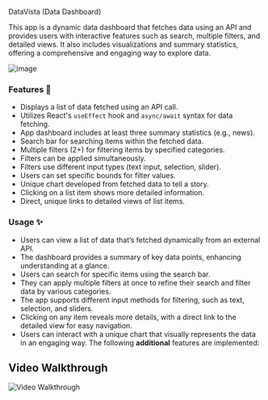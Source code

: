 DataVista (Data Dashboard) 

This app is a dynamic data dashboard that fetches data using an API and provides users with interactive features such as search, multiple filters, and detailed views. It also includes visualizations and summary statistics, offering a comprehensive and engaging way to explore data.

![image](https://github.com/user-attachments/assets/138ba0c7-d3d6-497b-9964-df23dbf5818b)



### **Features 📝**

- Displays a list of data fetched using an API call.
- Utilizes React's `useEffect` hook and `async/await` syntax for data fetching.
- App dashboard includes at least three summary statistics (e.g., news).
- Search bar for searching items within the fetched data.
- Multiple filters (2+) for filtering items by specified categories.
- Filters can be applied simultaneously.
- Filters use different input types (text input, selection, slider).
- Users can set specific bounds for filter values.
- Unique chart developed from fetched data to tell a story.
- Clicking on a list item shows more detailed information.
- Direct, unique links to detailed views of list items.

### **Usage ✨**

- Users can view a list of data that’s fetched dynamically from an external API.
- The dashboard provides a summary of key data points, enhancing understanding at a glance.
- Users can search for specific items using the search bar.
- They can apply multiple filters at once to refine their search and filter data by various categories.
- The app supports different input methods for filtering, such as text, selection, and sliders.
- Clicking on any item reveals more details, with a direct link to the detailed view for easy navigation.
- Users can interact with a unique chart that visually represents the data in an engaging way.
The following **additional** features are implemented:

## Video Walkthrough

<img src='[http://i.imgur.com/link/to/your/gif/file.gif](https://github.com/EdlawitGide/Data-Dashboard/blob/6e71fa1e3ee6d075aa18b1623bc3d351404ec994/Data%20DashBoard%20PART%202.gif)' title='Video Walkthrough' width='' alt='Video Walkthrough' />


